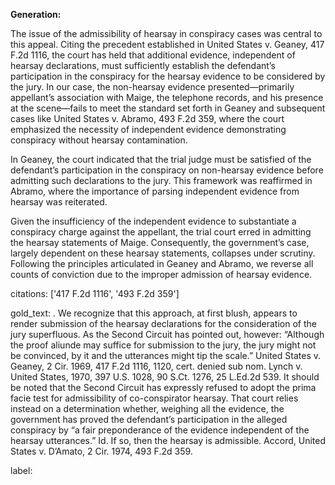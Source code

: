 **Generation:**

The issue of the admissibility of hearsay in conspiracy cases was central to this appeal. Citing the precedent established in United States v. Geaney, 417 F.2d 1116, the court has held that additional evidence, independent of hearsay declarations, must sufficiently establish the defendant’s participation in the conspiracy for the hearsay evidence to be considered by the jury. In our case, the non-hearsay evidence presented—primarily appellant’s association with Maige, the telephone records, and his presence at the scene—fails to meet the standard set forth in Geaney and subsequent cases like United States v. Abramo, 493 F.2d 359, where the court emphasized the necessity of independent evidence demonstrating conspiracy without hearsay contamination.

In Geaney, the court indicated that the trial judge must be satisfied of the defendant’s participation in the conspiracy on non-hearsay evidence before admitting such declarations to the jury. This framework was reaffirmed in Abramo, where the importance of parsing independent evidence from hearsay was reiterated. 

Given the insufficiency of the independent evidence to substantiate a conspiracy charge against the appellant, the trial court erred in admitting the hearsay statements of Maige. Consequently, the government’s case, largely dependent on these hearsay statements, collapses under scrutiny. Following the principles articulated in Geaney and Abramo, we reverse all counts of conviction due to the improper admission of hearsay evidence.

citations: ['417 F.2d 1116', '493 F.2d 359']

gold_text: . We recognize that this approach, at first blush, appears to render submission of the hearsay declarations for the consideration of the jury superfluous. As the Second Circuit has pointed out, however: “Although the proof aliunde may suffice for submission to the jury, the jury might not be convinced, by it and the utterances might tip the scale.” United States v. Geaney, 2 Cir. 1969, 417 F.2d 1116, 1120, cert. denied sub nom. Lynch v. United States, 1970, 397 U.S. 1028, 90 S.Ct. 1276, 25 L.Ed.2d 539. It should be noted that the Second Circuit has expressly refused to adopt the prima facie test for admissibility of co-conspirator hearsay. That court relies instead on a determination whether, weighing all the evidence, the government has proved the defendant’s participation in the alleged conspiracy by “a fair preponderance of the evidence independent of the hearsay utterances.” Id. If so, then the hearsay is admissible. Accord, United States v. D’Amato, 2 Cir. 1974, 493 F.2d 359.

label: 